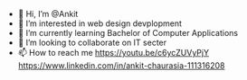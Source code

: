 - 👋 Hi, I’m @Ankit
- 👀 I’m interested in web design devplopment
- 🌱 I’m currently learning Bachelor of Computer Applications
- 💞️ I’m looking to collaborate on IT secter
- 📫 How to reach me https://youtu.be/c6ycZUVyPjY
                     https://www.linkedin.com/in/ankit-chaurasia-111316208

<!---
Ankitchaurasia750/Ankitchaurasia750 is a ✨ special ✨ repository because its `README.md` (this file) appears on your GitHub profile.
You can click the Preview link to take a look at your changes.
--->
